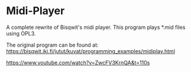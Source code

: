 # Midi-Player
A complete rewrite of Bisqwit's midi player.
This program plays *.mid files using OPL3.

The original program can be found at:
https://bisqwit.iki.fi/jutut/kuvat/programming_examples/midiplay.html

https://www.youtube.com/watch?v=ZwcFV3KrnQA&t=110s
